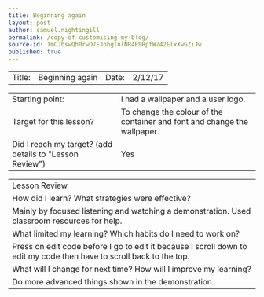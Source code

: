 ```yaml
---
title: Beginning again
layout: post
author: samuel.nightingill
permalink: /copy-of-customising-my-blog/
source-id: 1mCJbswQh0rwO7EJohgInlNR4E9HpfWZ42ElxXwGZiJw
published: true
---
```

<table>
  <tr>
    <td>Title:  </td>
    <td>Beginning again</td>
    <td> Date:  </td>
    <td>2/12/17</td>
  </tr>
</table>


<table>
  <tr>
    <td>Starting point:</td>
    <td>I had a wallpaper and a user logo.</td>
  </tr>
  <tr>
    <td>Target for this lesson?</td>
    <td>To change the colour of the container and font and change the wallpaper.</td>
  </tr>
  <tr>
    <td>Did I reach my target? 
(add details to "Lesson Review")</td>
    <td>Yes</td>
  </tr>
</table>


<table>
  <tr>
    <td>Lesson Review</td>
  </tr>
  <tr>
    <td>How did I learn? What strategies were effective? </td>
  </tr>
  <tr>
    <td>Mainly by focused listening and watching a demonstration. Used classroom resources for help.</td>
  </tr>
  <tr>
    <td>What limited my learning? Which habits do I need to work on? </td>
  </tr>
  <tr>
    <td>Press on edit code before I go to edit it because I scroll down to edit my code then have to scroll back to the top.</td>
  </tr>
  <tr>
    <td>What will I change for next time? How will I improve my learning?</td>
  </tr>
  <tr>
    <td>Do more advanced things shown in the demonstration.</td>
  </tr>
</table>


